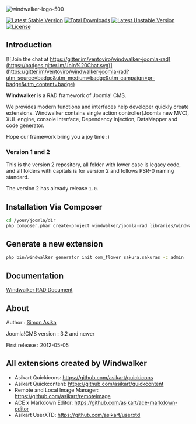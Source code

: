 ![windwalker-logo-500](https://cloud.githubusercontent.com/assets/1639206/2870854/176b987a-d2e4-11e3-8be6-9f70304a8499.png)

[![Latest Stable Version](https://poser.pugx.org/windwalker/joomla-rad/v/stable)](https://packagist.org/packages/windwalker/joomla-rad) 
[![Total Downloads](https://poser.pugx.org/windwalker/joomla-rad/downloads)](https://packagist.org/packages/windwalker/joomla-rad) 
[![Latest Unstable Version](https://poser.pugx.org/windwalker/joomla-rad/v/unstable)](https://packagist.org/packages/windwalker/joomla-rad) 
[![License](https://poser.pugx.org/windwalker/joomla-rad/license)](https://packagist.org/packages/windwalker/joomla-rad)

## Introduction

[![Join the chat at https://gitter.im/ventoviro/windwalker-joomla-rad](https://badges.gitter.im/Join%20Chat.svg)](https://gitter.im/ventoviro/windwalker-joomla-rad?utm_source=badge&utm_medium=badge&utm_campaign=pr-badge&utm_content=badge)

**Windwalker** is a RAD framework of Joomla! CMS.

We provides modern functions and interfaces help developer quickly create extensions.
Windwalker contains single action controller(Joomla new MVC), XUL engine, console interface, Dependency Injection,
DataMapper and code generator.

Hope our framework bring you a joy time :)

### Version 1 and 2

This is the version 2 repository, all folder with lower case is legacy code, and all folders with capitals is for version 2 and follows PSR-0 naming standard.

The version 2 has already release `1.0`.

## Installation Via Composer

``` bash
cd /your/joomla/dir
php composer.phar create-project windwalker/joomla-rad libraries/windwalker 2.*
```

## Generate a new extension

``` bash
php bin/windwalker generator init com_flower sakura.sakuras -c admin
```

## Documentation

[Windwalker RAD Document](http://rad.windwalker.io/)

## About
Author
:   [Simon Asika](https://github.com/asika32764)

Joomla!CMS version
:   3.2 and newer

First release
:   2012-05-05

## All extensions created by Windwalker

- Asikart Quickicons: https://github.com/asikart/quickicons
- Asikart Quickcontent: https://github.com/asikart/quickcontent
- Remote and Local Image Manager: https://github.com/asikart/remoteimage
- ACE x Markdown Editor: https://github.com/asikart/ace-markdown-editor
- Asikart UserXTD: https://github.com/asikart/userxtd

